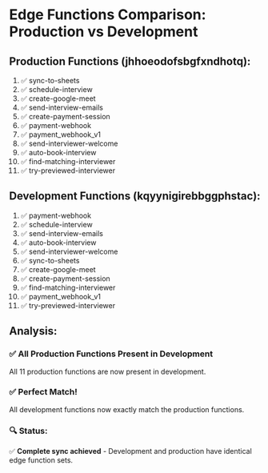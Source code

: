 # Edge Functions Comparison: Production vs Development

## Production Functions (jhhoeodofsbgfxndhotq):
1. ✅ sync-to-sheets
2. ✅ schedule-interview  
3. ✅ create-google-meet
4. ✅ send-interview-emails
5. ✅ create-payment-session
6. ✅ payment-webhook
7. ✅ payment_webhook_v1
8. ✅ send-interviewer-welcome
9. ✅ auto-book-interview
10. ✅ find-matching-interviewer
11. ✅ try-previewed-interviewer

## Development Functions (kqyynigirebbggphstac):
1. ✅ payment-webhook
2. ✅ schedule-interview
3. ✅ send-interview-emails
4. ✅ auto-book-interview
5. ✅ send-interviewer-welcome
6. ✅ sync-to-sheets
7. ✅ create-google-meet
8. ✅ create-payment-session
9. ✅ find-matching-interviewer
10. ✅ payment_webhook_v1
11. ✅ try-previewed-interviewer

## Analysis:

### ✅ All Production Functions Present in Development
All 11 production functions are now present in development.

### ✅ Perfect Match!
All development functions now exactly match the production functions.

### 🔍 Status:
✅ **Complete sync achieved** - Development and production have identical edge function sets.
